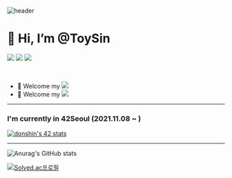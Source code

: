 ![header](https://capsule-render.vercel.app/api?type=waving&color=gradient&customColorList=5&height=300&section=header&text=DongBin&fontSize=80&animation=scaleIn)


# 👋 Hi, I’m @ToySin

<img src="https://img.shields.io/badge/C-A8B9CC?style=flat-square&logo=C&logoColor=white"/> <img src="https://img.shields.io/badge/C++-00599C?style=flat-square&logo=C%2B%2B&logoColor=white"/> <img src="https://img.shields.io/badge/Python-3776AB?style=flat-square&logo=Python&logoColor=white"/>  

</br>

- 👀 Welcome my <a href="https://www.instagram.com/talented_bin/?hl=ko"><img src="https://img.shields.io/badge/Instagram-E4405F?style=flat-square&logo=Instagram&logoColor=white&link=https://www.instagram.com/talented_bin/?hl=ko"></a>
- 🙌 Welcome my <a href="https://velog.io/@toysin1203"><img src="https://img.shields.io/badge/Velog-4FC08D?style=flat-square&logo=Vimeo&logoColor=white&link=https://velog.io/@toysin1203"></a>

- - -

### I'm currently in 42Seoul (2021.11.08 ~ )
[![donshin's 42 stats](https://badge42.herokuapp.com/api/stats/donshin)](https://github.com/JaeSeoKim/badge42)

- - -

![Anurag's GitHub stats](https://github-readme-stats.vercel.app/api?username=ToySin&show_icons=true&theme=kacho_ga)

[![Solved.ac프로필](http://mazassumnida.wtf/api/v2/generate_badge?boj=shkk0628)](https://solved.ac/shkk0628)

<!--

<img src="https://img.shields.io/badge/쓰고자하는_텍스트-컬러코드?style=flat-square&logo=simpleicons에서_아이콘이름&logoColor=white"/>

https://simpleicons.org/

-->
